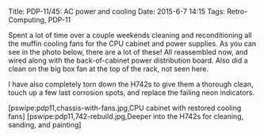 Title: PDP-11/45: AC power and cooling
Date: 2015-6-7 14:15
Tags: Retro-Computing, PDP-11

Spent a lot of time over a couple weekends cleaning and reconditioning all the muffin cooling fans for the CPU cabinet and power supplies.  As you can see in the photo below, there are a lot of these!  All reassembled now, and wired along with the back-of-cabinet power distribution board.  Also did a clean on the big box fan at the top of the rack, not seen here.

I have also completely torn down the H742s to give them a thorough clean, touch up a few last corrosion spots, and replace the failing neon indicators.

[pswipe:pdp11,chassis-with-fans.jpg,CPU cabinet with restored cooling fans]
[pswipe:pdp11,742-rebuild.jpg,Deeper into the H742s for cleaning, sanding, and painting]
